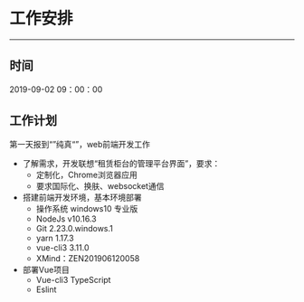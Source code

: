 # 工作安排

---

## 时间

2019-09-02 09：00：00

## 工作计划

第一天报到“”纯真“”，web前端开发工作

* 了解需求，开发联想“租赁柜台的管理平台界面”，要求：
    + 定制化，Chrome浏览器应用
    + 要求国际化、换肤、websocket通信
* 搭建前端开发环境，基本环境部署
    + 操作系统 windows10 专业版
    + NodeJs v10.16.3
    + Git  2.23.0.windows.1
    + yarn 1.17.3
    + vue-cli3 3.11.0
    + XMind：ZEN201906120058
* 部署Vue项目
    + Vue-cli3 TypeScript
    + Eslint
